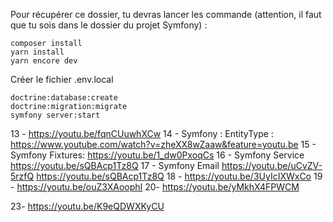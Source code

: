 Pour récupérer ce dossier, tu devras lancer les commande (attention, il faut que tu sois dans le dossier du projet Symfony) :

    composer install
    yarn install
    yarn encore dev
    
Créer le fichier .env.local

    doctrine:database:create
    doctrine:migration:migrate
    symfony server:start 

13 - https://youtu.be/fqnCUuwhXCw 
14 - Symfony : EntityType : https://www.youtube.com/watch?v=zheXX8wZaaw&feature=youtu.be 
15 - Symfony Fixtures:  https://youtu.be/1_dw0PxoqCs
16 - Symfony Service https://youtu.be/sQBAcp1Tz8Q
17 - Symfony Email https://youtu.be/uCvZV-5rzfQ 
https://youtu.be/sQBAcp1Tz8Q
18 - https://youtu.be/3UyIcIXWxCo 
19 -  https://youtu.be/ouZ3XAoophI 
20- https://youtu.be/yMkhX4FPWCM

23- https://youtu.be/K9eQDWXKyCU
